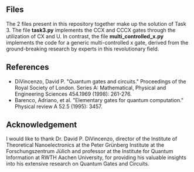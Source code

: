 ## Files

The 2 files present in this repository together make up the solution of Task 3. The file **task3.py** implements the CCX and CCCX gates through the utilization of CX and U. In contrast, the file **multi_controlled_x.py** implements the code for a generic multi-controlled x gate, derived from the ground-breaking research by experts in this revolutionary field.


References
---------------------------------------------------------
- DiVincenzo, David P. "Quantum gates and circuits." Proceedings of the Royal Society of London. Series A: Mathematical, Physical and Engineering Sciences 454.1969 (1998): 261-276.
- Barenco, Adriano, et al. "Elementary gates for quantum computation." Physical review A 52.5 (1995): 3457.



## Acknowledgement

I would like to thank Dr. David P. DiVincenzo, director of the Institute of Theoretical Nanoelectronics at the Peter Grünberg Institute at the Forschungszentrum Jülich and professor at the Institute for Quantum Information at RWTH Aachen University, for providing his valuable insights into his extensive research on Quantum Gates and Circuits.
